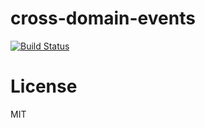 cross-domain-events
===========

[![Build Status](https://travis-ci.org/finn-no/cross-domain-events.png)](https://travis-ci.org/finn-no/cross-domain-events)


License
=======

MIT
